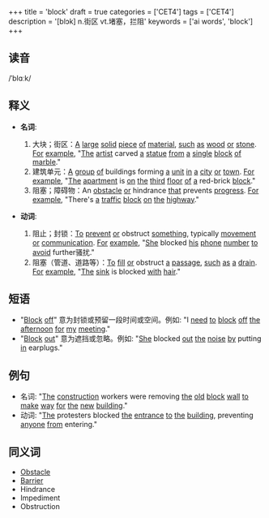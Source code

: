 +++
title = 'block'
draft = true
categories = ['CET4']
tags = ['CET4']
description = '[blɔk] n.街区 vt.堵塞，拦阻'
keywords = ['ai words', 'block']
+++

## 读音
/ˈblɑːk/

## 释义
- **名词**:
  1. 大块；街区：[A](/zh/post/a/) [large](/zh/post/large/) [solid](/zh/post/solid/) [piece](/zh/post/piece/) [of](/zh/post/of/) [material](/zh/post/material/), [such](/zh/post/such/) [as](/zh/post/as/) [wood](/zh/post/wood/) [or](/zh/post/or/) [stone](/zh/post/stone/). [For](/zh/post/for/) [example](/zh/post/example/), "[The](/zh/post/the/) [artist](/zh/post/artist/) carved [a](/zh/post/a/) [statue](/zh/post/statue/) [from](/zh/post/from/) [a](/zh/post/a/) [single](/zh/post/single/) [block](/zh/post/block/) [of](/zh/post/of/) [marble](/zh/post/marble/)."
  2. 建筑单元：[A](/zh/post/a/) [group](/zh/post/group/) [of](/zh/post/of/) buildings forming [a](/zh/post/a/) [unit](/zh/post/unit/) [in](/zh/post/in/) [a](/zh/post/a/) [city](/zh/post/city/) [or](/zh/post/or/) [town](/zh/post/town/). [For](/zh/post/for/) [example](/zh/post/example/), "[The](/zh/post/the/) [apartment](/zh/post/apartment/) is [on](/zh/post/on/) [the](/zh/post/the/) [third](/zh/post/third/) [floor](/zh/post/floor/) [of](/zh/post/of/) [a](/zh/post/a/) red-brick [block](/zh/post/block/)."
  3. 阻塞；障碍物：An [obstacle](/zh/post/obstacle/) [or](/zh/post/or/) hindrance [that](/zh/post/that/) prevents [progress](/zh/post/progress/). [For](/zh/post/for/) [example](/zh/post/example/), "There's [a](/zh/post/a/) [traffic](/zh/post/traffic/) [block](/zh/post/block/) [on](/zh/post/on/) [the](/zh/post/the/) [highway](/zh/post/highway/)."
  
- **动词**:
  1. 阻止；封锁：[To](/zh/post/to/) [prevent](/zh/post/prevent/) [or](/zh/post/or/) obstruct [something](/zh/post/something/), typically [movement](/zh/post/movement/) [or](/zh/post/or/) [communication](/zh/post/communication/). [For](/zh/post/for/) [example](/zh/post/example/), "[She](/zh/post/she/) blocked [his](/zh/post/his/) [phone](/zh/post/phone/) [number](/zh/post/number/) [to](/zh/post/to/) [avoid](/zh/post/avoid/) further骚扰."
  2. 阻塞（管道、道路等）：[To](/zh/post/to/) [fill](/zh/post/fill/) [or](/zh/post/or/) obstruct [a](/zh/post/a/) [passage](/zh/post/passage/), [such](/zh/post/such/) [as](/zh/post/as/) [a](/zh/post/a/) [drain](/zh/post/drain/). [For](/zh/post/for/) [example](/zh/post/example/), "[The](/zh/post/the/) [sink](/zh/post/sink/) is blocked [with](/zh/post/with/) [hair](/zh/post/hair/)."

## 短语
- "[Block](/zh/post/block/) [off](/zh/post/off/)" 意为封锁或预留一段时间或空间。例如: "I [need](/zh/post/need/) [to](/zh/post/to/) [block](/zh/post/block/) [off](/zh/post/off/) [the](/zh/post/the/) [afternoon](/zh/post/afternoon/) [for](/zh/post/for/) [my](/zh/post/my/) [meeting](/zh/post/meeting/)."
- "[Block](/zh/post/block/) [out](/zh/post/out/)" 意为遮挡或忽略。例如: "[She](/zh/post/she/) blocked [out](/zh/post/out/) [the](/zh/post/the/) [noise](/zh/post/noise/) [by](/zh/post/by/) putting [in](/zh/post/in/) earplugs."

## 例句
- 名词: "[The](/zh/post/the/) [construction](/zh/post/construction/) workers were removing [the](/zh/post/the/) [old](/zh/post/old/) [block](/zh/post/block/) [wall](/zh/post/wall/) [to](/zh/post/to/) [make](/zh/post/make/) [way](/zh/post/way/) [for](/zh/post/for/) [the](/zh/post/the/) [new](/zh/post/new/) [building](/zh/post/building/)."
- 动词: "[The](/zh/post/the/) protesters blocked [the](/zh/post/the/) [entrance](/zh/post/entrance/) [to](/zh/post/to/) [the](/zh/post/the/) [building](/zh/post/building/), preventing [anyone](/zh/post/anyone/) [from](/zh/post/from/) entering."
  
## 同义词
- [Obstacle](/zh/post/obstacle/)
- [Barrier](/zh/post/barrier/)
- Hindrance
- Impediment
- Obstruction
